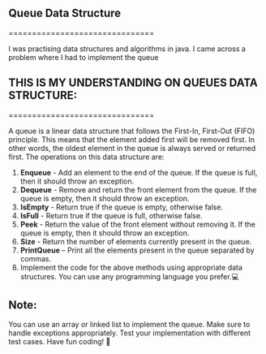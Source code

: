 ## Queue Data Structure 
===============================

I was practising  data structures and algorithms in java. I came across a problem where I had to implement the queue
## THIS IS MY UNDERSTANDING ON  QUEUES DATA STRUCTURE:
===============================


A queue is a linear data structure that follows the First-In, First-Out (FIFO) 
principle. This means that the element added first will be removed first. In other words,
the oldest element in the queue is always served or returned first. The operations on this
data structure are:
1. **Enqueue** - Add an element to the end of the queue. If the
queue is full, then it should throw an exception.
2. **Dequeue** - Remove and return the front element from the queue. If the
queue is empty, then it should throw an exception.
3. **IsEmpty** - Return true if the queue is empty, otherwise false.
4. **IsFull** - Return true if the queue is full, otherwise false.
5. **Peek** - Return the value of the front element without removing it. If the
queue is empty, then it should throw an exception.
6. **Size** - Return the number of elements currently present in the queue.
7. **PrintQueue** – Print all the elements present in the queue separated by commas.
8. Implement the code for the above methods using appropriate data structures.
You can use any programming language you prefer.💻

## Note:
You can use an array or linked list to implement the queue.
Make sure to handle exceptions appropriately.
Test your implementation with different test cases.
Have fun coding! 🚀












